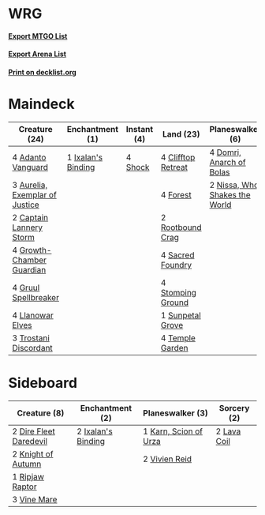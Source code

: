 # WRG

#### [Export MTGO List](../collection/WRG/WRG.txt)
#### [Export Arena List](../collection/WRG/WRG_arena.txt)
#### [Print on decklist.org](http://decklist.org/?deckmain=4%09Adanto%20Vanguard%0A3%09Aurelia,%20Exemplar%20of%20Justice%0A2%09Captain%20Lannery%20Storm%0A4%09Clifftop%20Retreat%0A4%09Domri,%20Anarch%20of%20Bolas%0A4%09Forest%0A4%09Growth-Chamber%20Guardian%0A4%09Gruul%20Spellbreaker%0A1%09Ixalan's%20Binding%0A2%09Lava%20Coil%0A4%09Llanowar%20Elves%0A2%09Nissa,%20Who%20Shakes%20the%20World%0A2%09Rootbound%20Crag%0A4%09Sacred%20Foundry%0A4%09Shock%0A4%09Stomping%20Ground%0A1%09Sunpetal%20Grove%0A4%09Temple%20Garden%0A3%09Trostani%20Discordant&deckside=2%09Dire%20Fleet%20Daredevil%0A2%09Ixalan's%20Binding%0A1%09Karn,%20Scion%20of%20Urza%0A2%09Knight%20of%20Autumn%0A2%09Lava%20Coil%0A1%09Ripjaw%20Raptor%0A3%09Vine%20Mare%0A2%09Vivien%20Reid)
# Maindeck

|                                              Creature (24)                                              |                                       Enchantment (1)                                       |                                   Instant (4)                                    |                                          Land (23)                                          |                                            Planeswalker (6)                                            |                                     Sorcery (2)                                      |
|---------------------------------------------------------------------------------------------------------|---------------------------------------------------------------------------------------------|----------------------------------------------------------------------------------|---------------------------------------------------------------------------------------------|--------------------------------------------------------------------------------------------------------|--------------------------------------------------------------------------------------|
|4 [Adanto Vanguard](http://gatherer.wizards.com/Pages/Card/Details.aspx?multiverseid=435152)             |1 [Ixalan's Binding](http://gatherer.wizards.com/Pages/Card/Details.aspx?multiverseid=435168)|4 [Shock](http://gatherer.wizards.com/Pages/Card/Details.aspx?multiverseid=129732)|4 [Clifftop Retreat](http://gatherer.wizards.com/Pages/Card/Details.aspx?multiverseid=443127)|4 [Domri, Anarch of Bolas](http://gatherer.wizards.com/Pages/Card/Details.aspx?multiverseid=461118)     |2 [Lava Coil](http://gatherer.wizards.com/Pages/Card/Details.aspx?multiverseid=452858)|
|3 [Aurelia, Exemplar of Justice](http://gatherer.wizards.com/Pages/Card/Details.aspx?multiverseid=452903)|                                                                                             |                                                                                  |4 [Forest](http://gatherer.wizards.com/Pages/Card/Details.aspx?multiverseid=439860)          |2 [Nissa, Who Shakes the World](http://gatherer.wizards.com/Pages/Card/Details.aspx?multiverseid=461096)|                                                                                      |
|2 [Captain Lannery Storm](http://gatherer.wizards.com/Pages/Card/Details.aspx?multiverseid=435290)       |                                                                                             |                                                                                  |2 [Rootbound Crag](http://gatherer.wizards.com/Pages/Card/Details.aspx?multiverseid=420934)  |                                                                                                        |                                                                                      |
|4 [Growth-Chamber Guardian](http://gatherer.wizards.com/Pages/Card/Details.aspx?multiverseid=457272)     |                                                                                             |                                                                                  |4 [Sacred Foundry](http://gatherer.wizards.com/Pages/Card/Details.aspx?multiverseid=405106)  |                                                                                                        |                                                                                      |
|4 [Gruul Spellbreaker](http://gatherer.wizards.com/Pages/Card/Details.aspx?multiverseid=457323)          |                                                                                             |                                                                                  |4 [Stomping Ground](http://gatherer.wizards.com/Pages/Card/Details.aspx?multiverseid=405110) |                                                                                                        |                                                                                      |
|4 [Llanowar Elves](http://gatherer.wizards.com/Pages/Card/Details.aspx?multiverseid=129626)              |                                                                                             |                                                                                  |1 [Sunpetal Grove](http://gatherer.wizards.com/Pages/Card/Details.aspx?multiverseid=420946)  |                                                                                                        |                                                                                      |
|3 [Trostani Discordant](http://gatherer.wizards.com/Pages/Card/Details.aspx?multiverseid=452958)         |                                                                                             |                                                                                  |4 [Temple Garden](http://gatherer.wizards.com/Pages/Card/Details.aspx?multiverseid=405112)   |                                                                                                        |                                                                                      |


# Sideboard

|                                          Creature (8)                                           |                                       Enchantment (2)                                       |                                        Planeswalker (3)                                        |                                     Sorcery (2)                                      |
|-------------------------------------------------------------------------------------------------|---------------------------------------------------------------------------------------------|------------------------------------------------------------------------------------------------|--------------------------------------------------------------------------------------|
|2 [Dire Fleet Daredevil](http://gatherer.wizards.com/Pages/Card/Details.aspx?multiverseid=439756)|2 [Ixalan's Binding](http://gatherer.wizards.com/Pages/Card/Details.aspx?multiverseid=435168)|1 [Karn, Scion of Urza](http://gatherer.wizards.com/Pages/Card/Details.aspx?multiverseid=442889)|2 [Lava Coil](http://gatherer.wizards.com/Pages/Card/Details.aspx?multiverseid=452858)|
|2 [Knight of Autumn](http://gatherer.wizards.com/Pages/Card/Details.aspx?multiverseid=452933)    |                                                                                             |2 [Vivien Reid](http://gatherer.wizards.com/Pages/Card/Details.aspx?multiverseid=447344)        |                                                                                      |
|1 [Ripjaw Raptor](http://gatherer.wizards.com/Pages/Card/Details.aspx?multiverseid=435359)       |                                                                                             |                                                                                                |                                                                                      |
|3 [Vine Mare](http://gatherer.wizards.com/Pages/Card/Details.aspx?multiverseid=447343)           |                                                                                             |                                                                                                |                                                                                      |

